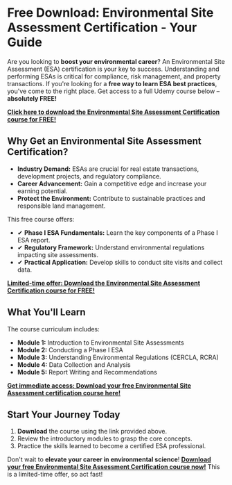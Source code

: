# Free Download: Environmental Site Assessment Certification - Your Guide

Are you looking to **boost your environmental career**? An Environmental Site Assessment (ESA) certification is your key to success. Understanding and performing ESAs is critical for compliance, risk management, and property transactions. If you're looking for a **free way to learn ESA best practices**, you've come to the right place. Get access to a full Udemy course below – **absolutely FREE!**

[**Click here to download the Environmental Site Assessment Certification course for FREE!**](https://udemywork.com/environmental-site-assessment-certification)

## Why Get an Environmental Site Assessment Certification?

*   **Industry Demand:** ESAs are crucial for real estate transactions, development projects, and regulatory compliance.
*   **Career Advancement:** Gain a competitive edge and increase your earning potential.
*   **Protect the Environment:** Contribute to sustainable practices and responsible land management.

This free course offers:

*   ✔ **Phase I ESA Fundamentals:** Learn the key components of a Phase I ESA report.
*   ✔ **Regulatory Framework:** Understand environmental regulations impacting site assessments.
*   ✔ **Practical Application:** Develop skills to conduct site visits and collect data.

[**Limited-time offer: Download the Environmental Site Assessment Certification course for FREE!**](https://udemywork.com/environmental-site-assessment-certification)

## What You'll Learn

The course curriculum includes:

*   **Module 1:** Introduction to Environmental Site Assessments
*   **Module 2:** Conducting a Phase I ESA
*   **Module 3:** Understanding Environmental Regulations (CERCLA, RCRA)
*   **Module 4:** Data Collection and Analysis
*   **Module 5:** Report Writing and Recommendations

[**Get immediate access: Download your free Environmental Site Assessment certification course here!**](https://udemywork.com/environmental-site-assessment-certification)

## Start Your Journey Today

1.  **Download** the course using the link provided above.
2.  Review the introductory modules to grasp the core concepts.
3.  Practice the skills learned to become a certified ESA professional.

Don't wait to **elevate your career in environmental science**! [**Download your free Environmental Site Assessment Certification course now!**](https://udemywork.com/environmental-site-assessment-certification) This is a limited-time offer, so act fast!

